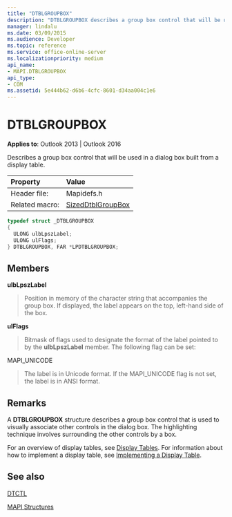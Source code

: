 ```yaml
---
title: "DTBLGROUPBOX"
description: "DTBLGROUPBOX describes a group box control that will be used in a dialog box built from a display table."
manager: lindalu
ms.date: 03/09/2015
ms.audience: Developer
ms.topic: reference
ms.service: office-online-server
ms.localizationpriority: medium
api_name:
- MAPI.DTBLGROUPBOX
api_type:
- COM
ms.assetid: 5e444b62-d6b6-4cfc-8601-d34aa004c1e6
---
```


# DTBLGROUPBOX

  
  
**Applies to**: Outlook 2013 | Outlook 2016 
  
Describes a group box control that will be used in a dialog box built from a display table.
  
|Property|Value|
|:-----|:-----|
|Header file:  <br/> |Mapidefs.h  <br/> |
|Related macro:  <br/> |[SizedDtblGroupBox](sizeddtblgroupbox.md) <br/> |
   
```cpp
typedef struct _DTBLGROUPBOX
{
  ULONG ulbLpszLabel;
  ULONG ulFlags;
} DTBLGROUPBOX, FAR *LPDTBLGROUPBOX;

```

## Members

 **ulbLpszLabel**
  
> Position in memory of the character string that accompanies the group box. If displayed, the label appears on the top, left-hand side of the box.
    
 **ulFlags**
  
> Bitmask of flags used to designate the format of the label pointed to by the **ulbLpszLabel** member. The following flag can be set: 
    
MAPI_UNICODE 
  
> The label is in Unicode format. If the MAPI_UNICODE flag is not set, the label is in ANSI format.
    
## Remarks

A **DTBLGROUPBOX** structure describes a group box control that is used to visually associate other controls in the dialog box. The highlighting technique involves surrounding the other controls by a box. 
  
For an overview of display tables, see [Display Tables](display-tables.md). For information about how to implement a display table, see [Implementing a Display Table](display-table-implementation.md).
  
## See also



[DTCTL](dtctl.md)


[MAPI Structures](mapi-structures.md)

